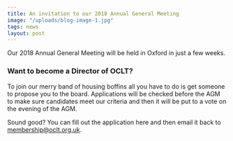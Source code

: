 ```yaml
---
title: An invitation to our 2018 Annual General Meeting
image: "/uploads/blog-image-1.jpg"
tags: news
layout: post
---
```

Our 2018 Annual General Meeting will be held in Oxford in just a few weeks.

### Want to become a Director of OCLT?

To join our merry band of housing boffins all you have to do is get someone to propose you to the board. Applications will be checked before the AGM to make sure candidates meet our criteria and then it will be put to a vote on the evening of the AGM.

Sound good? You can fill out the application here and then email it back to membership@oclt.org.uk.